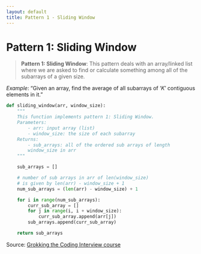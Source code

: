 ```yaml
---
layout: default
title: Pattern 1 - Sliding Window 
---
```


# Pattern 1: Sliding Window 

> **Pattern 1: Sliding Window**: This pattern deals with an array/linked list where we are asked to find or calculate something among all of the subarrays of a given size.

*Example*: “Given an array, find the average of all subarrays of ‘$K$’ contiguous elements in it.”


```python
def sliding_window(arr, window_size):
	"""
	This function implements pattern 1: Sliding Window. 
	Parameters:
		- arr: input array (list)
		- window_size: the size of each subarray 
	Returns:
		- sub_arrays: all of the ordered sub arrays of length 
		window_size in arr  
	""" 

	sub_arrays = []

	# number of sub arrays in arr of len(window_size) 
	# is given by len(arr) - window_size + 1
	num_sub_arrays = (len(arr) - window_size) + 1

	for i in range(num_sub_arrays):
		curr_sub_array = []
		for j in range(i, i + window_size):
			curr_sub_array.append(arr[j])
		sub_arrays.append(curr_sub_array)

	return sub_arrays
```

Source: [Grokking the Coding Interview course](https://www.educative.io/courses/grokking-the-coding-interview)
